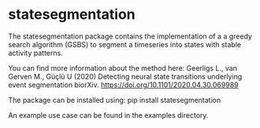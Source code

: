 # statesegmentation

The statesegmentation package contains the implementation of a a greedy search algorithm (GSBS) to
segment a timeseries into states with stable activity patterns.
     
You can find more information about the method here:
Geerligs L., van Gerven M., Güçlü U (2020) Detecting neural state transitions underlying event segmentation
biorXiv. https://doi.org/10.1101/2020.04.30.069989
        
The package can be installed using: pip install statesegmentation

An example use case can be found in the examples directory.


